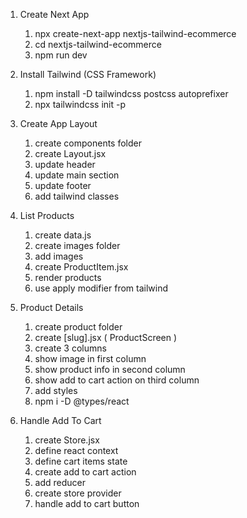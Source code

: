 1.  Create Next App

    1. npx create-next-app nextjs-tailwind-ecommerce
    2. cd nextjs-tailwind-ecommerce
    3. npm run dev

2.  Install Tailwind (CSS Framework)

    1. npm install -D tailwindcss postcss autoprefixer
    2. npx tailwindcss init -p

3.  Create App Layout

    1. create components folder
    2. create Layout.jsx
    3. update header
    4. update main section
    5. update footer
    6. add tailwind classes

4.  List Products

    1. create data.js
    2. create images folder
    3. add images
    4. create ProductItem.jsx
    5. render products
    6. use apply modifier from tailwind

5.  Product Details

    1. create product folder
    2. create [slug].jsx ( ProductScreen )
    3. create 3 columns
    4. show image in first column
    5. show product info in second column
    6. show add to cart action on third column
    7. add styles
    8. npm i -D @types/react

6.  Handle Add To Cart

    1. create Store.jsx
    1. define react context
    1. define cart items state
    1. create add to cart action
    1. add reducer
    1. create store provider
    1. handle add to cart button
